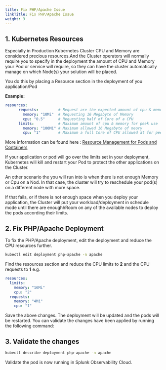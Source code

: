 ```yaml
---
title: Fix PHP/Apache Issue
linkTitle: Fix PHP/Apache Issue
weight: 3
---
```

## 1. Kubernetes Resources

Especially in Production Kubernetes Cluster CPU and Memory are considered precious resources.And  the Cluster operators will normally require you to specify in the deployment the amount of CPU and Memory your Pod or service will require, so they can have the cluster automatically manage on which Node(s) your solution will be placed.

You do this by placing a  Resource section in the deployment of you application/Pod

**Example:**

``` yaml
resources:
      requests:         # Request are the expected amount of cpu & memory for normal use 
        memory: "10Mi"  # Requesting 16 Megabyte of Memory
        cpu: "0.5"      # Requesting half of Core of a CPU
      limits:           # Maximum amount of cpu & memory for peek use 
        memory: "100Mi" # Maximum allowed 16 Megabyte of meory
        cpu: "1"        # Maximum a full Core of CPU allowed at for peek use
```

More information can be found here : [Resource Management for Pods and Containers](https://kubernetes.io/docs/concepts/configuration/manage-resources-containers/)

If your application or pod will go over the limits set in your deployment, Kubernetes will kill and restart your Pod to protect the other applications on the Cluster.

An other scenario the you will run into is when there is not enough Memory or Cpu on a Nod. In that case, the cluster will try to reschedule your pod(s) on a different node with more space.

If that fails, or if there is not enough space when you deploy your application, the Cluster will put your workload/deployment in schedule mode until there are enoughhRoom on any of the available nodes to deploy the pods according their limits.

## 2. Fix PHP/Apache Deployment

To fix the PHP/Apache deployment, edit the deployment and reduce the CPU resources further.

```bash
kubectl edit deployment php-apache -n apache
```

Find the resources section and reduce the CPU limits to **2** and the CPU requests to **1** e.g.

``` yaml
resources:
  limits:
    memory: "16Mi"
    cpu: "2"
  requests:
    memory: "4Mi"
    cpu: "1"
```

Save the above changes. The deployment will be updated and the pods will be restarted. You can validate the changes have been applied by running the following command:

## 3. Validate the changes

``` bash
kubectl describe deployment php-apache -n apache
```

Validate the pod is now running in Splunk Observability Cloud.
